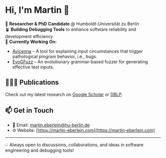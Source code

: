 # Hi, I'm Martin 👋

🚀 **Researcher & PhD Candidate** @ Humboldt-Universität zu Berlin  
🪴 **Building Debugging Tools** to enhance software reliability and development efficiency  
🔭 **Currently Working On:**

- [Avicenna](https://github.com/martineberlein/avicenna) – A tool for explaining input circumstances that trigger pathological program behavior, i.e., bugs.
- [EvoGFuzz](https://github.com/martineberlein/evogfuzzplusplus) – An evolutionary grammar-based fuzzer for generating effective test inputs.

## 👨🏽‍💻 Publications
Check out my latest research on [Google Scholar](https://scholar.google.com/citations?user=6XXltMoAAAAJ) or [DBLP](https://dblp.org/pid/271/8343.html).

## 📫 Get in Touch
- 📧 Email: martin.eberlein@hu-berlin.de
- 🌐 Website: [https://martin-eberlein.com](https://martin-eberlein.com)

---
💡 Always open to discussions, collaborations, and ideas in software engineering and debugging tools!
